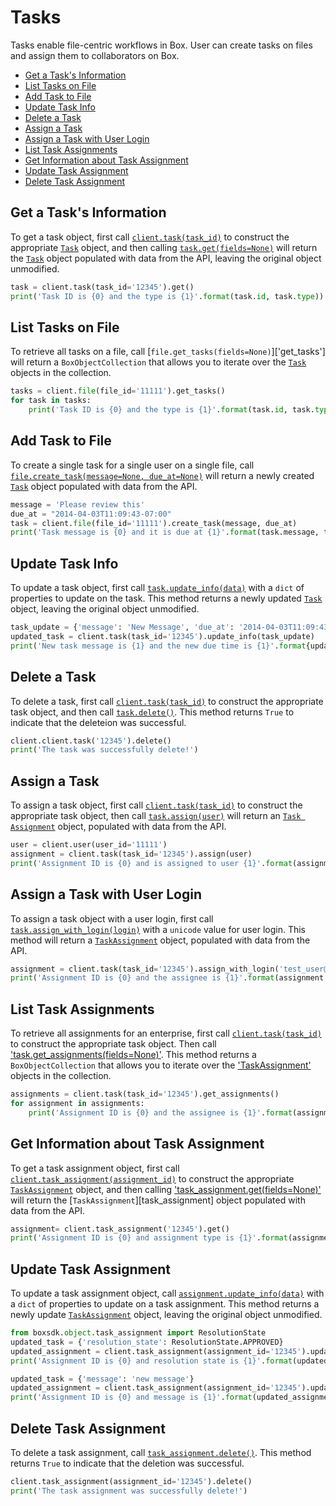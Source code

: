 Tasks
=====

Tasks enable file-centric workflows in Box. User can create tasks on files and assign them to collaborators on Box.

<!-- START doctoc generated TOC please keep comment here to allow auto update -->
<!-- DON'T EDIT THIS SECTION, INSTEAD RE-RUN doctoc TO UPDATE -->


- [Get a Task's Information](#get-a-tasks-information)
- [List Tasks on File](#list-tasks-on-file)
- [Add Task to File](#add-task-to-file)
- [Update Task Info](#update-task-info)
- [Delete a Task](#delete-a-task)
- [Assign a Task](#assign-a-task)
- [Assign a Task with User Login](#assign-a-task-with-user-login)
- [List Task Assignments](#list-task-assignments)
- [Get Information about Task Assignment](#get-information-about-task-assignment)
- [Update Task Assignment](#update-task-assignment)
- [Delete Task Assignment](#delete-task-assignment)

<!-- END doctoc generated TOC please keep comment here to allow auto update -->

Get a Task's Information
------------------------

To get a task object, first call [`client.task(task_id)`][task] to construct the appropriate [`Task`][task_class] 
object, and then calling [`task.get(fields=None)`][get] will return the [`Task`][task_class] object populated with data 
from the API, leaving the original object unmodified.

<!-- sample get_tasks_id -->
```python
task = client.task(task_id='12345').get()
print('Task ID is {0} and the type is {1}'.format(task.id, task.type))
```

[task]: https://box-python-sdk.readthedocs.io/en/latest/boxsdk.client.html#boxsdk.client.client.Client.task
[task_class]: https://box-python-sdk.readthedocs.io/en/latest/boxsdk.object.html#boxsdk.object.task.Task
[get]: https://box-python-sdk.readthedocs.io/en/latest/boxsdk.object.html#boxsdk.object.base_object.BaseObject.get

List Tasks on File
------------------

To retrieve all tasks on a file, call [`file.get_tasks(fields=None)`]['get_tasks'] will return a `BoxObjectCollection` 
that allows you to iterate over the [`Task`][task_class] objects in the collection.

<!-- sample get_files_id_tasks -->
```python
tasks = client.file(file_id='11111').get_tasks()
for task in tasks:
    print('Task ID is {0} and the type is {1}'.format(task.id, task.type))
```

[get_tasks]: https://box-python-sdk.readthedocs.io/en/latest/boxsdk.object.html#boxsdk.object.file.File.get_tasks()
[task_class]: https://box-python-sdk.readthedocs.io/en/latest/boxsdk.object.html#boxsdk.object.task.Task

Add Task to File
----------------

To create a single task for a single user on a single file, call [`file.create_task(message=None, due_at=None)`][create_task] 
will return a newly created [`Task`][task_class] object populated with data from the API.

<!-- sample post_tasks -->
```python
message = 'Please review this'
due_at = "2014-04-03T11:09:43-07:00"
task = client.file(file_id='11111').create_task(message, due_at)
print('Task message is {0} and it is due at {1}'.format(task.message, task.due_at))
```

[create_task]: https://box-python-sdk.readthedocs.io/en/latest/boxsdk.object.html#boxsdk.object.file.File.create_Task

Update Task Info
----------------

To update a task object, first call [`task.update_info(data)`][update_info] with a `dict` of properties to update on the 
task. This method returns a newly updated [`Task`][task_class] object, leaving the original object unmodified.

<!-- sample put_tasks_id -->
```python
task_update = {'message': 'New Message', 'due_at': '2014-04-03T11:09:43-10:00',}
updated_task = client.task(task_id='12345').update_info(task_update)
print('New task message is {1} and the new due time is {1}'.format{updated_task.message, updated_Task.due_at})
```

[update_info]: https://box-python-sdk.readthedocs.io/en/latest/boxsdk.object.html#boxsdk.object.base_object.BaseObject.update_info
[task_class]: https://box-python-sdk.readthedocs.io/en/latest/boxsdk.object.html#boxsdk.object.task.Task

Delete a Task
-------------

To delete a task, first call [`client.task(task_id)`][task] to construct the appropriate task object, and then call 
[`task.delete()`][delete]. This method returns `True` to indicate that the deleteion was successful.

<!-- sample delete_tasks_id -->
```python
client.client.task('12345').delete()
print('The task was successfully delete!')
```

[task]: https://box-python-sdk.readthedocs.io/en/latest/boxsdk.client.html#boxsdk.client.client.Client.task
[delete]: https://box-python-sdk.readthedocs.io/en/latest/boxsdk.object.html#boxsdk.object.base_object.BaseObject.delete


Assign a Task
--------------

To assign a task object, first call [`client.task(task_id)`][task] to construct the appropriate task object, then call 
[`task.assign(user)`][assign] will return an [`Task Assignment`][assignment_class] object, populated with data 
from the API.

<!-- sample post_task_assignments -->
```python
user = client.user(user_id='11111')
assignment = client.task(task_id='12345').assign(user)
print('Assignment ID is {0} and is assigned to user {1}'.format(assignment.id, assignment.assigned_to.name))
```

[task]: https://box-python-sdk.readthedocs.io/en/latest/boxsdk.client..html#boxsdk.client.client.Client.task
[assign]: https://box-python-sdk.readthedocs.io/en/latest/boxsdk.object.html#boxsdk.object.task.Task.assign
[assignment_class]: https://box-python-sdk.readthedocs.io/en/latest/boxsdk.object.html#boxsdk.object.task_assignment.TaskAssignment

Assign a Task with User Login
-----------------------------

To assign a task object with a user login, first call [`task.assign_with_login(login)`][assign_with_login] with a 
`unicode` value for user login. This method will return a [`TaskAssignment`][assignment_class] object, populated with 
data from the API.

```python
assignment = client.task(task_id='12345').assign_with_login('test_user@example.com')
print('Assignment ID is {0} and the assignee is {1}'.format(assignment.id, assignment.assigned_to.login))
```

[assign_with_login]: https://box-python-sdk.readthedocs.io/en/latest/boxsdk.object.html#boxsdk.object.task_assignment.assign_with_login
[assignment_class]: https://box-python-sdk.readthedocs.io/en/latest/boxsdk.object.html#boxsdk.object.task_assignment.TaskAssignment

List Task Assignments
---------------------

To retrieve all assignments for an enterprise, first call [`client.task(task_id)`][task] to construct the appropriate 
task object. Then call ['task.get_assignments(fields=None)'][get_assignments]. This method returns a 
`BoxObjectCollection` that allows you to iterate over the ['TaskAssignment'][assignment_class] objects in the 
collection.

<!-- sample get_task_id_assignments -->
```python
assignments = client.task(task_id='12345').get_assignments()
for assignment in assignments:
    print('Assignment ID is {0} and the assignee is {1}'.format(assignment.id, assignment.assigned_to.login))
```

[task]: https://box-python-sdk.readthedocs.io/en/latest/boxsdk.client.html#boxsdk.client.client.Client.task
[get_assignments]: https://box-python-sdk.readthedocs.io/en/latest/boxsdk.object.html#boxsdk.object.task.Task.get_assignments

Get Information about Task Assignment
-------------------------------------

To get a task assignment object, first call [`client.task_assignment(assignment_id)`][assignment] to construct the 
appropriate [`TaskAssignment`][assignment_class] object, and then calling ['task_assignment.get(fields=None)'][get] 
will return the [`TaskAssignment`][task_assignment] object populated with data from the API.

<!-- sample get_task_assignments_id -->
```python
assignment= client.task_assignment('12345').get()
print('Assignment ID is {0} and assignment type is {1}'.format(assignment.id, assignment.type))
```

[assignment]: https://box-python-sdk.readthedocs.io/en/latest/boxsdk.client.html#boxsdk.client.client.Client.task_assignment
[assignment_class]: https://box-python-sdk.readthedocs.io/en/latest/boxsdk.object.html#boxsdk.object.task_assignment.TaskAssignment
[get]: https://box-python-sdk.readthedocs.io/en/latest/boxsdk.object.html#boxsdk.object.base_object.BaseObject.get

Update Task Assignment
----------------------

To update a task assignment object, call [`assignment.update_info(data)`][update_info] 
with a `dict` of properties to update on a task assignment. This method returns a newly update 
[`TaskAssignment`][assignment_class] object, leaving the original object unmodified.

<!-- sample put_task_assignments_id resolution_state -->
```python
from boxsdk.object.task_assignment import ResolutionState
updated_task = {'resolution_state': ResolutionState.APPROVED}
updated_assignment = client.task_assignment(assignment_id='12345').update_info(updated_task)
print('Assignment ID is {0} and resolution state is {1}'.format(updated_assignment.id, updated_assignment.resolution_state))
```

<!-- sample put_task_assignments_id message -->
```python
updated_task = {'message': 'new message'}
updated_assignment = client.task_assignment(assignment_id='12345').update_info(updated_task)
print('Assignment ID is {0} and message is {1}'.format(updated_assignment.id, updated_task.message))
```

[assignment_class]: https://box-python-sdk.readthedocs.io/en/latest/boxsdk.object.html#boxsdk.object.task_assignment.TaskAssignment
[update_info]: https://box-python-sdk.readthedocs.io/en/latest/boxsdk.object.html#boxsdk.object.base_object.BaseObject.update_info

Delete Task Assignment
----------------------

To delete a task assignment, call [`task_assignment.delete()`][delete]. This method returns `True` to indicate that the 
deletion was successful.

<!-- sample delete_task_assignments_id -->
```python
client.task_assignment(assignment_id='12345').delete()
print('The task assignment was successfully delete!')
```

[delete]: https://box-python-sdk.readthedocs.io/en/latest/boxsdk.object.html#boxsdk.object.base_object.BaseObject.delete
